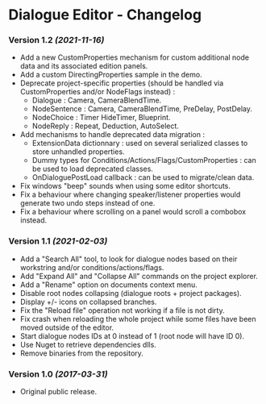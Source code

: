 # Dialogue Editor - Changelog

### Version 1.2 _(2021-11-16)_

- Add a new CustomProperties mechanism for custom additional node data and its associated edition panels.
- Add a custom DirectingProperties sample in the demo.
- Deprecate project-specific properties  (should be handled via CustomProperties and/or NodeFlags instead) :
  - Dialogue : Camera, CameraBlendTime.
  - NodeSentence : Camera, CameraBlendTime, PreDelay, PostDelay.
  - NodeChoice : Timer HideTimer, Blueprint.
  - NodeReply : Repeat, Deduction, AutoSelect.
- Add mechanisms to handle deprecated data migration :
  - ExtensionData dictionnary : used on several serialized classes to store unhandled properties.
  - Dummy types for Conditions/Actions/Flags/CustomProperties : can be used to load deprecated classes.
  - OnDialoguePostLoad callback : can be used to migrate/clean data.
- Fix windows "beep" sounds when using some editor shortcuts.
- Fix a behaviour where changing speaker/listener properties would generate two undo steps instead of one.
- Fix a behaviour where scrolling on a panel would scroll a combobox instead.

### Version 1.1 _(2021-02-03)_

- Add a "Search All" tool, to look for dialogue nodes based on their workstring and/or conditions/actions/flags.
- Add "Expand All" and "Collapse All" commands on the project explorer.
- Add a "Rename" option on documents context menu.
- Disable root nodes collapsing (dialogue roots + project packages).
- Display +/- icons on collapsed branches.
- Fix the "Reload file" operation not working if a file is not dirty.
- Fix crash when reloading the whole project while some files have been moved outside of the editor.
- Start dialogue nodes IDs at 0 instead of 1 (root node will have ID 0).
- Use Nuget to retrieve dependencies dlls.
- Remove binaries from the repository.

### Version 1.0 _(2017-03-31)_

- Original public release.
